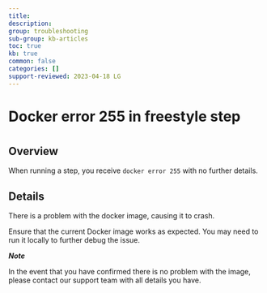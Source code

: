 ```yaml
---
title: 
description: 
group: troubleshooting
sub-group: kb-articles
toc: true
kb: true
common: false
categories: []
support-reviewed: 2023-04-18 LG
---
```


# Docker error 255 in freestyle step

#

## Overview

When running a step, you receive `docker error 255` with no further details.

## Details

There is a problem with the docker image, causing it to crash.

Ensure that the current Docker image works as expected. You may need to run it
locally to further debug the issue.

**_Note_**

In the event that you have confirmed there is no problem with the image,
please contact our support team with all details you have.

